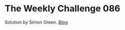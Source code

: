 # The Weekly Challenge 086

Solution by Simon Green. [Blog](https://dev.to/simongreennet/weekly-challenge-086-1k2h)
